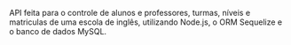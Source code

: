 API feita para o controle de alunos e professores, turmas, níveis e matriculas de uma escola de inglês, utilizando Node.js, o ORM Sequelize e o banco de dados MySQL.
